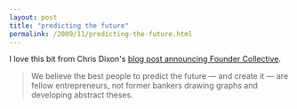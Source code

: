 ```yaml
---
layout: post
title: "predicting the future"
permalink: /2009/11/predicting-the-future.html
---
```


<p>I love this bit from Chris Dixon&#39;s <a href="http://cdixon.org/?p=1794">blog post announcing Founder Collective</a>.

</p><blockquote>We believe the best people to predict the future — and create it — are fellow entrepreneurs, not former bankers drawing graphs and developing abstract theses.</blockquote>



